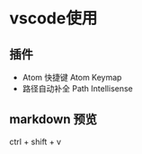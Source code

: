 # vscode使用
## 插件
* Atom 快捷键
  Atom Keymap
* 路径自动补全
  Path Intellisense
## markdown 预览
  ctrl + shift + v
